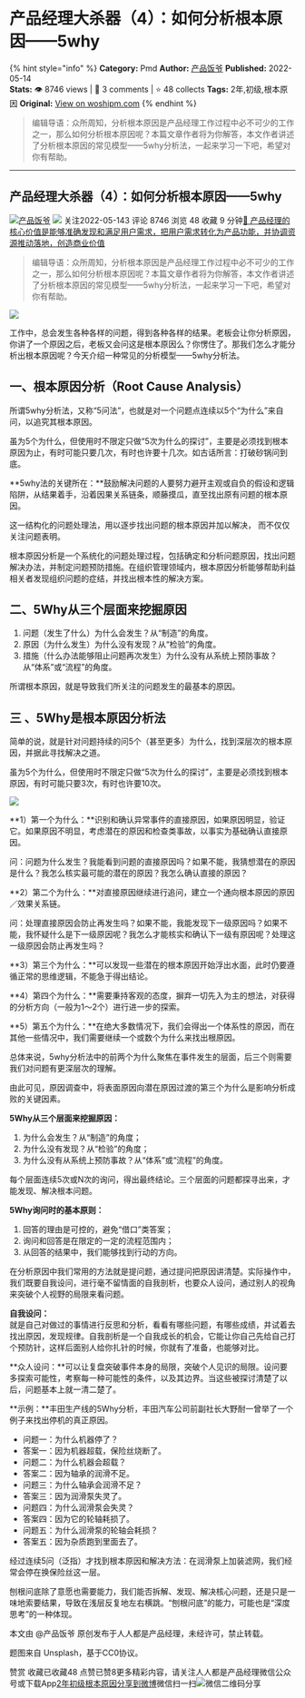 # 产品经理大杀器（4）：如何分析根本原因——5why
{% hint style="info" %}
**Category:** Pmd
**Author:** [产品饭爷](https://www.woshipm.com/u/1424661)
**Published:** 2022-05-14  
**Stats:** 👁️ 8746 views | 💬 3 comments | ⭐ 48 collects
**Tags:** 2年,初级,根本原因
**Original:** [View on woshipm.com](https://www.woshipm.com/pmd/5438171.html)
{% endhint %}
> 编辑导语：众所周知，分析根本原因是产品经理工作过程中必不可少的工作之一，那么如何分析根本原因呢？本篇文章作者将为你解答，本文作者讲述了分析根本原因的常见模型——5why分析法，一起来学习一下吧，希望对你有帮助。

---

## 产品经理大杀器（4）：如何分析根本原因——5why

[![](https://image.woshipm.com/wp-files/2022/05/hKLIAZEVTLvYFLOh9M7Y.jpeg!/both/72x72)](https://www.woshipm.com/u/1424661)[产品饭爷](https://www.woshipm.com/u/1424661) ![](https://static.woshipm.com/tag/1101_1@2x.png) 关注2022-05-143 评论 8746 浏览 48 收藏 9 分钟[🔗 产品经理的核心价值是能够准确发现和满足用户需求，把用户需求转化为产品功能，并协调资源推动落地，创造商业价值](https://ke.qidianla.com/courses/90pm)

> 编辑导语：众所周知，分析根本原因是产品经理工作过程中必不可少的工作之一，那么如何分析根本原因呢？本篇文章作者将为你解答，本文作者讲述了分析根本原因的常见模型——5why分析法，一起来学习一下吧，希望对你有帮助。

![](https://image.woshipm.com/wp-files/2022/05/lfKAelHB9BYZIyba6FzF.jpg)

工作中，总会发生各种各样的问题，得到各种各样的结果。老板会让你分析原因，你讲了一个原因之后，老板又会问这是根本原因么？你愣住了。那我们怎么才能分析出根本原因呢？今天介绍一种常见的分析模型——5why分析法。

## 一、根本原因分析（Root Cause Analysis）

所谓5why分析法，又称“5问法”，也就是对一个问题点连续以5个“为什么”来自问，以追究其根本原因。

虽为5个为什么，但使用时不限定只做“5次为什么的探讨”，主要是必须找到根本原因为止，有时可能只要几次，有时也许要十几次。如古话所言：打破砂锅问到底。

**5why法的关键所在：**鼓励解决问题的人要努力避开主观或自负的假设和逻辑陷阱，从结果着手，沿着因果关系链条，顺藤摸瓜，直至找出原有问题的根本原因。

这一结构化的问题处理法，用以逐步找出问题的根本原因并加以解决， 而不仅仅关注问题表明。

根本原因分析是一个系统化的问题处理过程，包括确定和分析问题原因，找出问题解决办法，并制定问题预防措施。在组织管理领域内，根本原因分析能够帮助利益相关者发现组织问题的症结，并找出根本性的解决方案。

## 二、5Why从三个层面来挖掘原因

1.  问题（发生了什么）为什么会发生？从“制造”的角度。
2.  原因（为什么发生）为什么没有发现？从“检验”的角度。
3.  措施（什么办法能够阻止问题再次发生）为什么没有从系统上预防事故？从“体系”或“流程”的角度。

所谓根本原因，就是导致我们所关注的问题发生的最基本的原因。

## 三 、5Why是根本原因分析法

简单的说，就是针对问题持续的问5个（甚至更多）为什么，找到深层次的根本原因，并据此寻找解决之道。

虽为5个为什么，但使用时不限定只做“5次为什么的探讨”，主要是必须找到根本原因，有时可能只要3次，有时也许要10次。

![](https://image.woshipm.com/wp-files/2022/05/sbAGMrVJIgKfcaJnZx9K.jpeg)

**1）第一个为什么：**识别和确认异常事件的直接原因，如果原因明显，验证它。如果原因不明显，考虑潜在的原因和检查类事故，以事实为基础确认直接原因。

问：问题为什么发生？我能看到问题的直接原因吗？如果不能，我猜想潜在的原因是什么？我怎么核实最可能的潜在的原因？我怎么确认直接的原因？

**2）第二个为什么：**对直接原因继续进行追问，建立一个通向根本原因的原因／效果关系链。

问：处理直接原因会防止再发生吗？如果不能，我能发现下一级原因吗？如果不能，我怀疑什么是下一级原因呢？我怎么才能核实和确认下一级有原因呢？处理这一级原因会防止再发生吗？

**3）第三个为什么：**可以发现一些潜在的根本原因开始浮出水面，此时仍要遵循正常的思维逻辑，不能急于得出结论。

**4）第四个为什么：**需要秉持客观的态度，摒弃一切先入为主的想法，对获得的分析方向（一般为1～2个）进行进一步的探索。

**5）第五个为什么：**在绝大多数情况下，我们会得出一个体系性的原因，而在其他一些情况中，我们需要继续一个或数个为什么来找出根原因。

总体来说，5why分析法中的前两个为什么聚焦在事件发生的层面，后三个则需要我们对问题有更深层次的理解。

由此可见，原因调查中，将表面原因向潜在原因过渡的第三个为什么是影响分析成败的关键因素。

**5Why从三个层面来挖掘原因：**

1.  为什么会发生？从“制造”的角度；
2.  为什么没有发现？从“检验”的角度；
3.  为什么没有从系统上预防事故？从“体系”或“流程”的角度。

每个层面连续5次或N次的询问，得出最终结论。三个层面的问题都探寻出来，才能发现、解决根本问题。

**5Why询问时的基本原则：**

1.  回答的理由是可控的，避免“借口”类答案；
2.  询问和回答是在限定的一定的流程范围内；
3.  从回答的结果中，我们能够找到行动的方向。

在分析原因中我们常用的方法就是提问题，通过提问把原因讲清楚。实际操作中，我们既要自我设问，进行毫不留情面的自我剖析，也要众人设问，通过别人的视角来突破个人视野的局限来看问题。

**自我设问：**  
就是自己对做过的事情进行反思和分析，看看有哪些问题，有哪些成绩，并试着去找出原因，发现规律。自我剖析是一个自我成长的机会，它能让你自己先给自己打个预防针，这样后面别人给你扎针的时候，你就有了准备，也能够对比。

**众人设问：**可以让复盘突破事件本身的局限，突破个人见识的局限。设问要多探索可能性，考察每一种可能性的条件，以及其边界。当这些被探讨清楚了以后，问题基本上就一清二楚了。

**示例：**丰田生产线的5Why分析，丰田汽车公司前副社长大野耐一曾举了一个例子来找出停机的真正原因。

*   问题一：为什么机器停了？
*   答案一：因为机器超载，保险丝烧断了。
*   问题二：为什么机器会超载？
*   答案二：因为轴承的润滑不足。
*   问题三：为什么轴承会润滑不足？
*   答案三：因为润滑泵失灵了。
*   问题四：为什么润滑泵会失灵？
*   答案四：因为它的轮轴耗损了。
*   问题五：为什么润滑泵的轮轴会耗损？
*   答案五：因为杂质跑到里面去了。

经过连续5问（泛指）才找到根本原因和解决方法：在润滑泵上加装滤网，我们经常会停在换保险丝这一层。

刨根问底除了意愿也需要能力，我们能否拆解、发现、解决核心问题，还是只是一味地索要结果，导致在浅层反复地左右横跳。“刨根问底”的能力，可能也是“深度思考”的一种体现。

本文由 @产品饭爷 原创发布于人人都是产品经理，未经许可，禁止转载。

题图来自 Unsplash，基于CC0协议。

赞赏 收藏已收藏48 点赞已赞8更多精彩内容，请关注人人都是产品经理微信公众号或下载App[2年](https://www.woshipm.com/tag/2%e5%b9%b4)[初级](https://www.woshipm.com/tag/%e5%88%9d%e7%ba%a7)[根本原因](https://www.woshipm.com/tag/%e6%a0%b9%e6%9c%ac%e5%8e%9f%e5%9b%a0)[分享到微博](https://service.weibo.com/share/share.php?appkey=2775287854&title=产品经理大杀器（4）：如何分析根本原因——5why&url=https://www.woshipm.com/pmd/5438171.html&pic=https://image.woshipm.com/wp-files/2022/05/lfKAelHB9BYZIyba6FzF.jpg)微信扫一扫![微信二维码](https://api.pwmqr.com/qrcode/create/?url=https://www.woshipm.com/pmd/5438171.html)分享